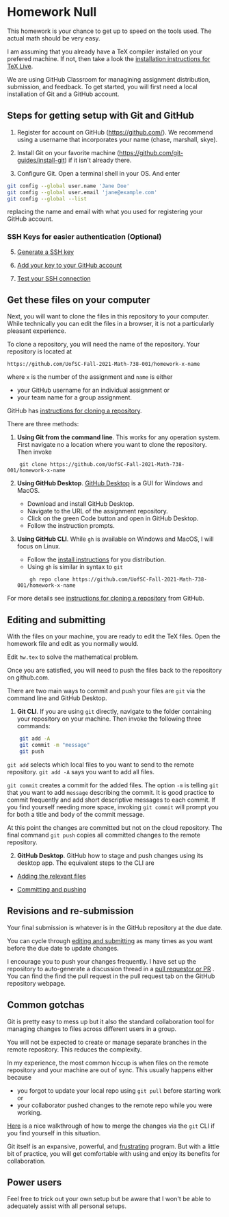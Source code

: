 # Homework Null 

This homework is your chance to get up to speed on the tools 
used. The actual math should be very easy. 

I am assuming that you already have a TeX compiler installed on 
your prefered machine. If not, then take a look the 
[installation instructions for TeX Live](https://www.tug.org/texlive/). 

We are using GitHub Classroom for managining assignment distribution, 
submission, and feedback. To get started, you will first need a 
local installation of Git and a GitHub account. 

## Steps for getting setup with Git and GitHub

1. Register for account on GitHub (https://github.com/). 
We recommend using a username that incorporates your name 
(chase, marshall, skye).

2. Install Git on your favorite machine 
(https://github.com/git-guides/install-git) if it isn't already there. 

3. Configure Git. Open a terminal shell in your OS. And enter 
```bash
git config --global user.name 'Jane Doe'
git config --global user.email 'jane@example.com'
git config --global --list
```
replacing the name and email with what you used for registering your 
GitHub account. 

### SSH Keys for easier authentication (Optional)

5. [Generate a SSH key](https://docs.github.com/en/github/authenticating-to-github/connecting-to-github-with-ssh/generating-a-new-ssh-key-and-adding-it-to-the-ssh-agent)

6. [Add your key to your GitHub account](https://docs.github.com/en/github/authenticating-to-github/connecting-to-github-with-ssh/adding-a-new-ssh-key-to-your-github-account)

7. [Test your SSH connection](https://docs.github.com/en/github/authenticating-to-github/connecting-to-github-with-ssh/adding-a-new-ssh-key-to-your-github-account)
 
## Get these files on your computer

Next, you will want to clone the files in this repository to 
your computer. While technically you can edit the files in 
a browser, it is not a particularly pleasant experience. 

To clone a repository, you will need the name of the 
repository. Your repository is located at 
```code
https://github.com/UofSC-Fall-2021-Math-738-001/homework-x-name
```
where `x` is the number of the assignment and `name` is either
- your GitHub username for an individual assignment or
- your team name for a group assignment. 

GitHub has [instructions for cloning a repository](https://docs.github.com/en/github/creating-cloning-and-archiving-repositories/cloning-a-repository-from-github/cloning-a-repository). 

There are three methods: 

1. **Using Git from the command line**. This works for any 
operation system. First navigate no a location where you want 
to clone the repository. Then invoke
```code
    git clone https://github.com/UofSC-Fall-2021-Math-738-001/homework-x-name
```

2. **Using GitHub Desktop**. 
[GitHub Desktop](https://desktop.github.com/) is a GUI for 
Windows and MacOS. 
    - Download and install GitHub Desktop. 
    - Navigate to the URL of the assignment repository. 
    - Click on the green Code button and open in 
    GitHub Desktop. 
    - Follow the instruction prompts. 

3. **Using GitHub CLI**. While `gh` is available on Windows 
and MacOS, I will focus on Linux. 
    - Follow the [install instructions](https://github.com/cli/cli/blob/trunk/docs/install_linux.md) 
    for you distribution. 
    - Using `gh` is similar in syntax to `git` 
    ```code
        gh repo clone https://github.com/UofSC-Fall-2021-Math-738-001/homework-x-name
    ```
For more details see 
[instructions for cloning a repository](https://docs.github.com/en/github/creating-cloning-and-archiving-repositories/cloning-a-repository-from-github/cloning-a-repository) 
from GitHub.

## Editing and submitting

With the files on your machine, you are ready to edit the TeX files. 
Open the homework file and edit as you normally would. 

Edit `hw.tex` to solve the mathematical problem. 
 
Once you are satisfied, you will need to push the files back to 
the repository on github.com. 

There are two main ways to commit and push your files are `git` 
via the command line and GitHub Desktop. 

1. **Git CLI**. If you are using `git` directly, navigate to the folder 
containing your repository on your machine. Then invoke the 
following three commands:
```bash
    git add -A 
    git commit -m "message"
    git push
```

`git add` selects which local files to you want to send to the 
remote repository. `git add -A` says you want to add all files. 

`git commit` creates a commit for the added files. The option 
`-m` is telling `git` that you want to add `message` describing 
the commit. It is good practice to commit frequently and add 
short descriptive messages to each commit. If you find yourself 
needing more space, invoking `git commit` will prompt you for 
both a title and body of the commit message. 

At this point the changes are committed but not on the cloud 
repository. The final command `git push` copies all committed 
changes to the remote repository. 

2. **GitHub Desktop**. GitHub how to stage and push changes 
using its desktop app. The equivalent steps to the CLI are 

- [Adding the relevant files](https://docs.github.com/en/desktop/contributing-and-collaborating-using-github-desktop/making-changes-in-a-branch/committing-and-reviewing-changes-to-your-project#selecting-changes-to-include-in-a-commit)

- [Committing and pushing](https://docs.github.com/en/desktop/contributing-and-collaborating-using-github-desktop/making-changes-in-a-branch/committing-and-reviewing-changes-to-your-project#write-a-commit-message-and-push-your-changes)

## Revisions and re-submission

Your final submission is whatever is in the GitHub 
repository at the due date. 

You can cycle through 
[editing and submitting](#editing-and-submitting)
as many times as you want before the due date to update 
changes.

I encourage you to push your changes frequently. I have set 
up the repository to auto-generate a discussion thread in a 
[pull requestor or PR](https://docs.github.com/en/github/collaborating-with-pull-requests/proposing-changes-to-your-work-with-pull-requests/about-pull-requests)
. You can find the find the pull request in the pull request 
tab on the GitHub repository webpage. 

## Common gotchas

Git is pretty easy to mess up but it also the standard collaboration 
tool for managing changes to files across different users in a 
group. 

You will not be expected to create or manage separate branches 
in the remote repository. This reduces the complexity. 

In my experience, the most common hiccup is when files on the remote 
repository and your machine are out of sync. This usually happens 
either because 
- you forgot to update your local repo using `git pull` before 
starting work or 
- your collaborator pushed changes to the remote repo while you 
were working. 

[Here](https://charlesreid1.com/wiki/Git/Resolving_Push_Conflicts) 
is a nice walkthrough of how to merge the changes via the 
`git` CLI if you find yourself in this situation. 

Git itself is an expansive, powerful, and 
[frustrating](https://ohshitgit.com/) 
program. But with a little bit of practice, you will get 
comfortable with using and enjoy its benefits for collaboration. 

## Power users 

Feel free to trick out your own setup but be aware that I won't 
be able to adequately assist with all personal setups. 
